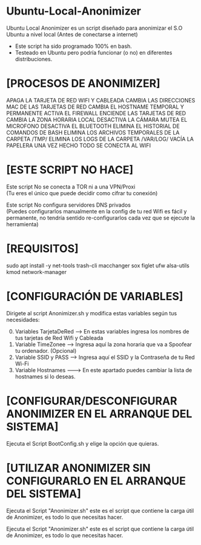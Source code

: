# Ubuntu-Local-Anonimizer

Ubuntu Local Anonimizer es un script diseñado para anonimizar el S.O Ubuntu a nivel local (Antes de conectarse a internet)

- Este script ha sido programado 100% en bash.
- Testeado en Ubuntu pero podría funcionar (o no) en diferentes distribuciones.

# [PROCESOS DE ANONIMIZER]

APAGA LA TARJETA DE RED WIFI Y CABLEADA
CAMBIA LAS DIRECCIONES MAC DE LAS TARJETAS DE RED
CAMBIA EL HOSTNAME TEMPORAL Y PERMANENTE
ACTIVA EL FIREWALL
ENCIENDE LAS TARJETAS DE RED
CAMBIA LA ZONA HORARIA LOCAL
DESACTIVA LA CÁMARA
MUTEA EL MICROFONO
DESACTIVA EL BLUETOOTH
ELIMINA EL HISTORIAL DE COMANDOS DE BASH
ELIMINA LOS ARCHIVOS TEMPORALES DE LA CARPETA /TMP/
ELIMINA LOS LOGS DE LA CARPETA /VAR/LOG/
VACÍA LA PAPELERA
UNA VEZ HECHO TODO SE CONECTA AL WIFI

# [ESTE SCRIPT NO HACE]

Este script No se conecta a TOR ni a una VPN/Proxi  
(Tu eres el único que puede decidir como cifrar tu conexión)

Este script No configura servidores DNS privados    
(Puedes configurarlos manualmente en la config de tu red Wifi es fácil y permanente,
no tendría sentido re-configurarlos cada vez que se ejecute la herramienta)
                                                    
# [REQUISITOS]

sudo apt install -y net-tools trash-cli macchanger sox figlet ufw alsa-utils kmod network-manager

# [CONFIGURACIÓN DE VARIABLES]

Dirigete al script Anonimizer.sh y modifica estas variables según tus necesidades:

0. Variables TarjetaDeRed --> En estas variables ingresa los nombres de tus tarjetas de Red Wifi y Cableada
1. Variable TimeZonee --> Ingresa aquí la zona horaria que va a Spoofear tu ordenador. (Opcional)
2. Variable SSID y PASS --> Ingresa aquí el SSID y la Contraseña de tu Red Wi-Fi
3. Variable Hostnames ---> En este apartado puedes cambiar la lista de hostnames si lo deseas.

# [CONFIGURAR/DESCONFIGURAR ANONIMIZER EN EL ARRANQUE DEL SISTEMA]

Ejecuta el Script BootConfig.sh y elige la opción que quieras.

# [UTILIZAR ANONIMIZER SIN CONFIGURARLO EN EL ARRANQUE DEL SISTEMA]

Ejecuta el Script "Anonimizer.sh" este es el script que contiene la carga útil de Anonimizer, es todo lo que necesitas hacer.

Ejecuta el Script "Anonimizer.sh" este es el script que contiene la carga útil de Anonimizer, es todo lo que necesitas hacer.
